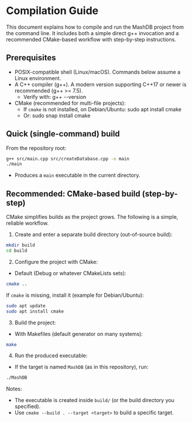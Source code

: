 # Compilation Guide

This document explains how to compile and run the MashDB project from the command line. It includes both a simple direct g++ invocation and a recommended CMake-based workflow with step-by-step instructions.

## Prerequisites
- POSIX-compatible shell (Linux/macOS). Commands below assume a Linux environment.
- A C++ compiler (g++). A modern version supporting C++17 or newer is recommended (g++ >= 7.5).
  - Verify with: g++ --version
- CMake (recommended for multi-file projects):
  - If `cmake` is not installed, on Debian/Ubuntu: sudo apt install cmake
  - Or: sudo snap install cmake

## Quick (single-command) build
From the repository root:
```bash
g++ src/main.cpp src/createDatabase.cpp -o main
./main
```
- Produces a `main` executable in the current directory.

## Recommended: CMake-based build (step-by-step)
CMake simplifies builds as the project grows. The following is a simple, reliable workflow.

1. Create and enter a separate build directory (out-of-source build):
```bash
mkdir build
cd build
```

2. Configure the project with CMake:
- Default (Debug or whatever CMakeLists sets):
```bash
cmake ..
```

If `cmake` is missing, install it (example for Debian/Ubuntu):
```bash
sudo apt update
sudo apt install cmake
```

3. Build the project:
- With Makefiles (default generator on many systems):
```bash
make
```

4. Run the produced executable:
- If the target is named `MashDB` (as in this repository), run:
```bash
./MashDB
```

Notes:
- The executable is created inside `build/` (or the build directory you specified).
- Use `cmake --build . --target <target>` to build a specific target.
